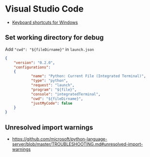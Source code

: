 # Visual Studio Code

- [Keyboard shortcuts for Windows](https://code.visualstudio.com/shortcuts/keyboard-shortcuts-windows.pdf)

## Set working directory for debug

Add `"cwd": "${fileDirname}"` in `launch.json`

```json
{
    "version": "0.2.0",
    "configurations":
    {
            "name": "Python: Current File (Integrated Terminal)",
            "type": "python",
            "request": "launch",
            "program": "${file}",
            "console": "integratedTerminal",
            "cwd": "${fileDirname}",
            "justMyCode": false
    }
}
```

## Unresolved import warnings

- <https://github.com/microsoft/python-language-server/blob/master/TROUBLESHOOTING.md#unresolved-import-warnings>
